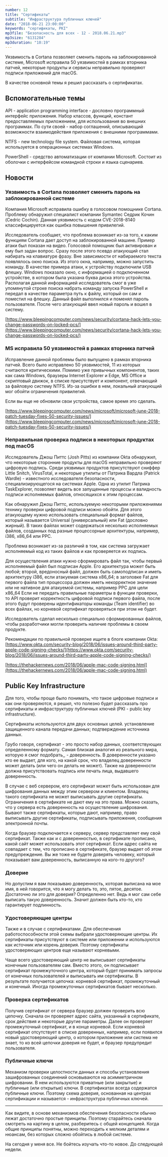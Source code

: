 ```yaml
---
number: 12
title: "Сертификаты"
subtitle: "Инфраструктура публичных ключей"
date: "2018-06-21 23:00:00"
keywords: "сертификаты, PKI"
mp3file: "Безопасность для всех - 12 - 2018.06.21.mp3"
mp3size: "6131284"
mp3duration: "10:19"
---
```

Уязвимость в Cortana позволяет сменить пароль на заблокированной системе, Microsoft исправила 50 уязвимостей в рамках вторника патчей, некоторые продукты и сервисы неправильно проверяют подписи приложений для macOS.

В качестве основной темы я решил рассказать о сертификатах.
<!--more-->

## Вспомогательные темы
API - application programming interface - дословно программный интерфейс приложения. Набор классов, функций, констант предоставляемых приложением, для использования во внешних программах. По сути своей - набор соглашений, описывающий возможности взаимодействия приложения с внешними программами.

NTFS - new technology file system. Файловая система, которая используется в операционных системах Windows.

PowerShell - средство автоматизации от компании Microsoft. Состоит из оболочки с интерфейсом командной строки и языка сценариев.

## Новости

### Уязвимость в Cortana позволяет сменить пароль на заблокированной системе
Компания Microsoft исправила ошибку в голосовом помощнике Cortana. Проблему обнаружил специалист компании Symantec Седрик Кочин (Cedric Cochin). Данная уязвимость с кодом CVE-2018-8140 классифицируется как ошибка повышения привилегий.

Исследователь сообщает, что проблема возникает из-за того, к каким функциям Cortana дает доступ на заблокированной машине. Пример атаки был показан на видео. Голосовой помощник был активирован и ему был задан вопрос. Сразу после этого псевдо атакующий стал набирать на клавиатуре фразу. Вне зависимости от набираемого текста появлялось окно поиска. Из этого окна, например, можно запустить команду. В качестве примера атаки, к устройству подключили USB флешку. Windows показало окно, с информацией о подключенном устройстве, в котором была указана буква диска этого устройства. Располагая данной информацией исследователь смог в уже упомянутой строке поиска набрать команду запуска PowerShell и передал в качестве параметра путь к файлу, который он сам и поместил на флешку. Данный файл выполнился и поменял пароль пользователя. После чего атакующий ввел новый пароль и вошел в систему.

[https://www.bleepingcomputer.com/news/security/cortana-hack-lets-you-change-passwords-on-locked-pcs/](https://www.bleepingcomputer.com/news/security/cortana-hack-lets-you-change-passwords-on-locked-pcs/)

### MS исправила 50 уязвимостей в рамках вторника патчей
Исправление данной проблемы было выпущено в рамках вторника патчей. Всего было исправлено 50 уязвимостей, 11 из которых считаются критическими. Помимо уже привычных компонентов, таких как сама Windows, браузеры Internet Explorer и Edge, MS Office и скриптовый движок, в списке присутствует и компонент, отвечающий за файловую систему NTFS. Из-за ошибки в нем, локальный атакующий мог обойти ограничения привилегий.

Если вы еще не обновили свои устройства, самое время это сделать.

[https://www.bleepingcomputer.com/news/microsoft/microsoft-june-2018-patch-tuesday-fixes-50-security-issues/](https://www.bleepingcomputer.com/news/microsoft/microsoft-june-2018-patch-tuesday-fixes-50-security-issues/)

### Неправильная проверка подписи в некоторых продуктах под macOS
Исследователь Джош Питтс (Josh Pitts) из компании Okta обнаружил, что некоторые сторонние продукты для macOS неправильно проверяют цифровую подпись. Среди уязвимых продуктов присутствуют сниффер Little Snitch, VirusTotal, и некоторые утилиты от Патрика Вардла (Patrick Wardle) - известного исследователя безопасности, специализирующегося на системах Apple. Одна из утилит Патрика TaskExplorer, позволяет видеть все запущенные процессы и валидность подписи исполняемых файлов, относящихся к этим процессам.

Как обнаружил Джош Питтс, используемую некоторыми приложениями технику проверки цифровой подписи можно обойти. Для этого атакующему нужно использовать специальный формат файлов, который называется Universal (универсальный) или Fat (дословно жирный). В таких файлах может содержаться несколько исполняемых файлов, созданных под разные процессорные архитектуры, например, i386, x86_64 или PPC.

Проблема возникает из-за различий в том, как система загружает исполняемый код из таких файлов и как проверяется их подпись. 

Для осуществления атаки нужно сформировать файл так, чтобы 
первый исполняемый файл был подписан Apple. Его архитектура может быть любой;
второй, вредоносный файл, должен быть самоподписан и иметь архитектуру i386, если атакуемая система x86_64;
в заголовке Fat для первого файла тип процессора должен иметь некорректное значение или не нативное для атакуемой системы, например PPC для цели x86_64
Если не передать правильные параметры в функции проверки, то API проверит корректность цифровой подписи первого файла, после этого будут проверены идентификаторы команды (Team identifier) во всех файлах, но корневой сертификат проверяться при этом не будет.

Исследователь сделал несколько специально сформированных файлов, чтобы разработчики могли проверить наличие проблемы в своем продукте.

Рекомендации по правильной проверке ищите в блоге компании Okta:
[https://www.okta.com/security-blog/2018/06/issues-around-third-party-apple-code-signing-checks/](https://www.okta.com/security-blog/2018/06/issues-around-third-party-apple-code-signing-checks/)

[https://thehackernews.com/2018/06/apple-mac-code-signing.html](https://thehackernews.com/2018/06/apple-mac-code-signing.html)

## Public Key Infrastructure
Для того, чтобы проще было понимать, что такое цифровые подписи и как они проверяются, я решил, что полезно будет рассказать про сертификаты и инфраструктуру публичных ключей (PKI - public key infrastructure).

Сертификаты используются для двух основных целей.
установление защищенного канала передачи данных;
подтверждение источника данных.

Грубо говоря, сертификат - это просто набор данных, соответствующих определенному формату. Самая близкая аналогия из реального мира, которую я смог подобрать,, - доверенность. В доверенности указано кто ее выдает, для кого, на какой срок, что владелец доверенности может делать (или чего он делать не может). Также на доверенности должна присутствовать подпись или печать лица, выдавшего доверенность.

В случае с веб сервером, его сертификат может быть использован для шифрования данных между этим сервером и клиентом. Владелец такого сертификата не может выписывать другие сертификаты. Ограничения в сертификате не дают ему на это права. Можно сказать, что у сервера есть доверенность на осуществление шифрования. Бывают также сертификаты, которые дают, например, право выписывать другие сертификаты, подписывать приложения, сообщения электронной почты.

Когда браузер подключается к серверу, сервер представляет ему свой сертификат. Также как и с доверенностью, в сертификате прописано, какой сайт может использовать этот сертификат. Если адрес сайта не совпадает с тем, что прописано в сертификате, браузер выдает об этом предупреждение. Вы же тоже не будете доверять человеку, который показывает вам доверенность, выписанную на кого-то другого?

### Доверие
Но допустим я вам показываю доверенность, которая выписана на мое имя, в ней говорится, что я могу делать то, это, пятое, десятое. Достаточно ли это для доверия? Определенно нет. Ведь я мог сам себе выписать такую доверенность. Значит должен быть кто-то, кто гарантирует подлинность.

### Удостоверяющие центры
Также и в случае с сертификатами. Для обеспечения работоспособности этой схемы выбрали удостоверяющие центры. Их сертификаты присутствуют в системе или приложении и используются как источник или корень доверия. Поэтому сертификаты удостоверяющих центров еще называют корневыми.

Чаще всего удостоверяющий центр не выписывает сертификаты конечным пользователям сам. Вместо этого, он подписывает сертификат промежуточного центра, который будет принимать запросы от конечных пользователей и выписывать им сертификаты. В результате получается цепочка: корневой сертификат, промежуточный и конечный. Иногда промежуточных сертификатов бывает несколько.

### Проверка сертификатов
Получив сертификат от сервера браузер должен проверить всю цепочку. Сначала он проверяет адрес сайта, указанный в сертификате, срок действия и некоторые другие параметры. Далее он проверяет промежуточный сертификат, и в конце корневой. Если корневой сертификат отсутствует в списке доверенных, например, если появился новый удостоверяющий центр, о котором приложение или система не знает, то ко всей цепочки доверия не будет, и браузер предупредит пользователя.

### Публичные ключи
Механизм проверки целостности данных и способы установления зашифрованных соединений основываются на асимметричном шифровании. В нем используются приватные (или закрытые) и публичные (или открытые) ключи. В сертификатах всегда содержатся публичные ключи. Поэтому схема доверия, основанная на центрах сертификации и называется - инфраструктура публичных ключей.

---

Как видите, в основе механизмов обеспечения безопасности обычно лежат достаточно простые принципы. Поэтому старайтесь сначала смотреть на картину в целом, разберитесь с общей концепцией. Когда общие принципы понятны, можно переходить к мелким деталям и нюансам, без которых сложно обойтись в любой системе.

На сегодня у меня все. Не бойтесь изучать что-то новое. До следующей недели.

